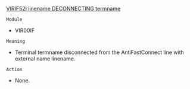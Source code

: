[VIRIF52I linename DECONNECTING termname](https://virtel.readthedocs.io/en/latest/manuals/virtel/Virtel459MG/messages.html?highlight=VIRIF52I#VIRIF52I)

`Module`
- VIR00IF

`Meaning`
- Terminal termname disconnected from the AntiFastConnect line with external name linename.

`Action`
- None.
